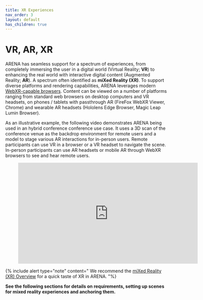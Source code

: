 ```yaml
---
title: XR Experiences
nav_order: 3
layout: default
has_children: true
---
```


# VR, AR, XR

ARENA has seamless support for a spectrum of experiences, from completely immersing the user in a digital world (Virtual Reality; **VR**) to enhancing the real world with interactive digital content (Augmented Reality; **AR**). A spectrum often identified as **miXed Reality (XR)**. To support diverse platforms and rendering capabilities, ARENA leverages modern [WebXR-capable browsers](https://www.w3.org/TR/webxr/). Content can be viewed on a number of platforms ranging from standard web browsers on desktop computers and VR headsets, on phones / tablets with passthrough AR (FireFox WebXR Viewer, Chrome) and wearable AR headsets (Hololens Edge Browser, Magic Leap Lumin Browser).

As an illustrative example, the following video demonstrates ARENA being used in an hybrid conference conference use case. It uses a 3D scan of the conference venue as the backdrop environment for remote users and a model to stage various AR interactions for in-person users. Remote participants can use VR in a browser or a VR headset to navigate the scene. In-person participants can use AR headsets or mobile AR through WebXR browsers to see and hear remote users.

<figure class="video_container">
  <iframe width="560" height="315" src="https://www.youtube-nocookie.com/embed/ydDAa2edIMI?autoplay=1&controls=0&showinfo=0&modestbranding=1&wmode=transparent&disablekb=1&rel=0&enablejsapi=1&widgetid=1&loop=1&mute=1" frameborder="0" allow="accelerometer; autoplay; clipboard-write; encrypted-media; gyroscope; picture-in-picture" allowfullscreen></iframe>
</figure>

{% include alert type="note" content="
We recommend the [miXed Reality (XR) Overview](/content/overview/xr) for a quick taste of XR in ARENA.
"%}

**See the following sections for details on requirements, setting up scenes for mixed reality experiences and anchoring them.**
